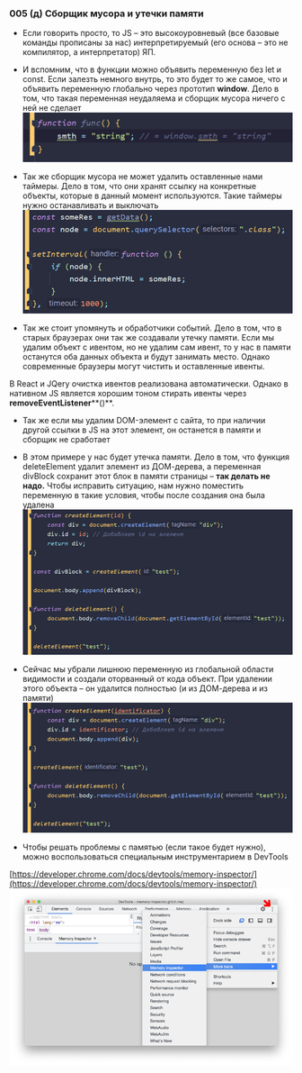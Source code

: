 ### **005 (д) Сборщик мусора и утечки памяти**

- Если говорить просто, то JS – это высокоуровневый (все базовые команды прописаны за нас) интерпретируемый (его основа – это не компилятор, а интерпретатор) ЯП.

- И вспомним, что в функции можно объявить переменную без let и const. Если залезть немного внутрь, то это будет то же самое, что и объявить переменную глобально через прототип **window**. Дело в том, что такая переменная неудаляема и сборщик мусора ничего с ней не сделает
![](_png/Pasted%20image%2020220909164945.png)
- Так же сборщик мусора не может удалить оставленные нами таймеры. Дело в том, что они хранят ссылку на конкретные объекты, которые в данный момент используются. Такие таймеры нужно останавливать и выключать
![](_png/Pasted%20image%2020220909164949.png)
- Так же стоит упомянуть и обработчики событий. Дело в том, что в старых браузерах они так же создавали утечку памяти. Если мы удалим объект с ивентом, но не удалим сам ивент, то у нас в памяти останутся оба данных объекта и будут занимать место. Однако современные браузеры могут чистить и оставленные ивенты.

В React и JQery очистка ивентов реализована автоматически. Однако в нативном JS является хорошим тоном стирать ивенты через **removeEventListener****()**.

- Так же если мы удалим DOM-элемент с сайта, то при наличии другой ссылки в JS на этот элемент, он останется в памяти и сборщик не сработает

- В этом примере у нас будет утечка памяти. Дело в том, что функция deleteElement удалит элемент из ДОМ-дерева, а переменная divBlock сохранит этот блок в памяти страницы – **так делать не надо.** Чтобы исправить ситуацию, нам нужно поместить переменную в такие условия, чтобы после создания она была удалена
![](_png/Pasted%20image%2020220909165010.png)
- Сейчас мы убрали лишнюю переменную из глобальной области видимости и создали оторванный от кода объект. При удалении этого объекта – он удалится полностью (и из ДОМ-дерева и из памяти)
![](_png/Pasted%20image%2020220909165017.png)
- Чтобы решать проблемы с памятью (если такое будет нужно), можно воспользоваться специальным инструментарием в DevTools

[https://developer.chrome.com/docs/devtools/memory-inspector/](https://developer.chrome.com/docs/devtools/memory-inspector/)
![](_png/Pasted%20image%2020220909165032.png)